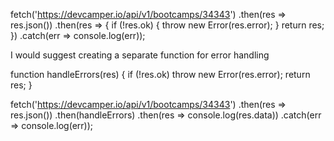 fetch('https://devcamper.io/api/v1/bootcamps/34343')
.then(res => res.json())
.then(res => {
if (!res.ok) {
throw new Error(res.error);
}
return res;
})
.catch(err => console.log(err));

I would suggest creating a separate function for error handling

function handleErrors(res) {
if (!res.ok) throw new Error(res.error);
return res;
}

fetch('https://devcamper.io/api/v1/bootcamps/34343')
.then(res => res.json())
.then(handleErrors)
.then(res => console.log(res.data))
.catch(err => console.log(err));
